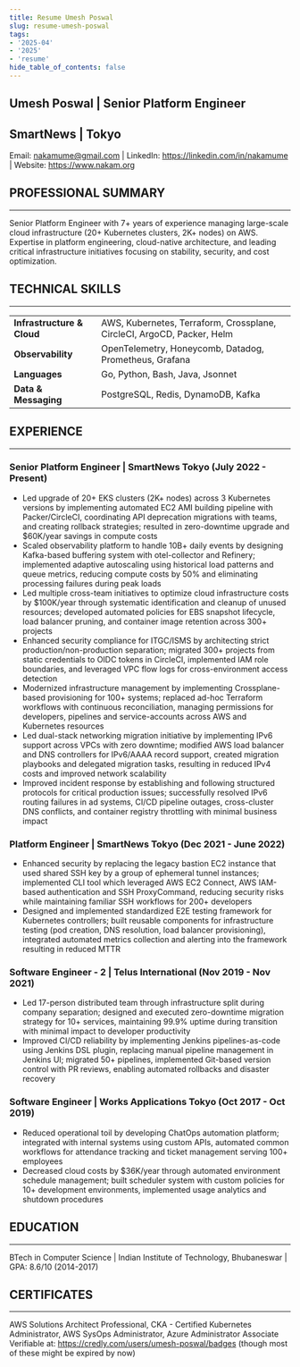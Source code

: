 ```yaml
---
title: Resume Umesh Poswal
slug: resume-umesh-poswal
tags:
- '2025-04'
- '2025'
- 'resume'
hide_table_of_contents: false
---
```

## Umesh Poswal | Senior Platform Engineer
## SmartNews | Tokyo
Email: nakamume@gmail.com | LinkedIn: https://linkedin.com/in/nakamume | Website: https://www.nakam.org

## PROFESSIONAL SUMMARY
---
Senior Platform Engineer with 7+ years of experience managing large-scale cloud infrastructure (20+ Kubernetes clusters, 2K+ nodes) on AWS. Expertise in platform engineering, cloud-native architecture, and leading critical infrastructure initiatives focusing on stability, security, and cost optimization.<!-- truncate -->

## TECHNICAL SKILLS
---
<table>
<tr><td><strong>Infrastructure & Cloud</strong></td><td>AWS, Kubernetes, Terraform, Crossplane, CircleCI, ArgoCD, Packer, Helm</td></tr>
<tr><td><strong>Observability</strong></td><td>OpenTelemetry, Honeycomb, Datadog, Prometheus, Grafana</td></tr>
<tr><td><strong>Languages</strong></td><td>Go, Python, Bash, Java, Jsonnet</td></tr>
<tr><td><strong>Data & Messaging</strong></td><td>PostgreSQL, Redis, DynamoDB, Kafka</td></tr>
</table>

## EXPERIENCE
---
### Senior Platform Engineer | SmartNews Tokyo (July 2022 - Present)
- Led upgrade of 20+ EKS clusters (2K+ nodes) across 3 Kubernetes versions by implementing automated EC2 AMI building pipeline with Packer/CircleCI, coordinating API deprecation migrations with teams, and creating rollback strategies; resulted in zero-downtime upgrade and $60K/year savings in compute costs
- Scaled observability platform to handle 10B+ daily events by designing Kafka-based buffering system with otel-collector and Refinery; implemented adaptive autoscaling using historical load patterns and queue metrics, reducing compute costs by 50% and eliminating processing failures during peak loads
- Led multiple cross-team initiatives to optimize cloud infrastructure costs by $100K/year through systematic identification and cleanup of unused resources; developed automated policies for EBS snapshot lifecycle, load balancer pruning, and container image retention across 300+ projects
- Enhanced security compliance for ITGC/ISMS by architecting strict production/non-production separation; migrated 300+ projects from static credentials to OIDC tokens in CircleCI, implemented IAM role boundaries, and leveraged VPC flow logs for cross-environment access detection
- Modernized infrastructure management by implementing Crossplane-based provisioning for 100+ systems; replaced ad-hoc Terraform workflows with continuous reconciliation, managing permissions for developers, pipelines and service-accounts across AWS and Kubernetes resources
- Led dual-stack networking migration initiative by implementing IPv6 support across VPCs with zero downtime; modified AWS load balancer and DNS controllers for IPv6/AAAA record support, created migration playbooks and delegated migration tasks, resulting in reduced IPv4 costs and improved network scalability
- Improved incident response by establishing and following structured protocols for critical production issues; successfully resolved IPv6 routing failures in ad systems, CI/CD pipeline outages, cross-cluster DNS conflicts, and container registry throttling with minimal business impact

### Platform Engineer | SmartNews Tokyo (Dec 2021 - June 2022)
- Enhanced security by replacing the legacy bastion EC2 instance that used shared SSH key by a group of ephemeral tunnel instances; implemented CLI tool which leveraged AWS EC2 Connect, AWS IAM-based authentication and SSH ProxyCommand, reducing security risks while maintaining familiar SSH workflows for 200+ developers
- Designed and implemented standardized E2E testing framework for Kubernetes controllers; built reusable components for infrastructure testing (pod creation, DNS resolution, load balancer provisioning), integrated automated metrics collection and alerting into the framework resulting in reduced MTTR

### Software Engineer - 2 | Telus International (Nov 2019 - Nov 2021)
- Led 17-person distributed team through infrastructure split during company separation; designed and executed zero-downtime migration strategy for 10+ services, maintaining 99.9% uptime during transition with minimal impact to developer productivity
- Improved CI/CD reliability by implementing Jenkins pipelines-as-code using Jenkins DSL plugin, replacing manual pipeline management in Jenkins UI; migrated 50+ pipelines, implemented Git-based version control with PR reviews, enabling automated rollbacks and disaster recovery

### Software Engineer | Works Applications Tokyo (Oct 2017 - Oct 2019)
- Reduced operational toil by developing ChatOps automation platform; integrated with internal systems using custom APIs, automated common workflows for attendance tracking and ticket management serving 100+ employees
- Decreased cloud costs by $36K/year through automated environment schedule management; built scheduler system with custom policies for 10+ development environments, implemented usage analytics and shutdown procedures

## EDUCATION
---
BTech in Computer Science | Indian Institute of Technology, Bhubaneswar | GPA: 8.6/10 (2014-2017)

## CERTIFICATES
---
AWS Solutions Architect Professional, CKA - Certified Kubernetes Administrator, AWS SysOps Administrator, Azure Administrator Associate
Verifiable at: https://credly.com/users/umesh-poswal/badges (though most of these might be expired by now)
